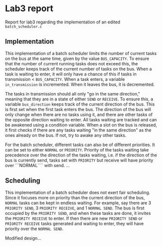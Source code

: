 # Lab3 report
Report for lab3 regarding the implementation of an edited ```batch_scheduler.c```

## Implementation
This implementation of a batch scheduler limits the number of current tasks on the bus at the same time, given by the value ```BUS_CAPACITY```. To ensure that the number of current running tasks does not exceed this, the scheduler keeps track of the current number of tasks on the bus. When a task is waiting to enter, it will only have a chance of this if tasks in transmission < ```BUS_CAPACITY```. When a task enters, a variable ```in_transmission``` is incremented. When it leaves the bus, it is decremented.

The tasks in transmission should all only "go in the same direction," meaning that they are in a state of either ```SEND``` or ```RECEIVE```. To ensure this, a variable ```bus_direction``` keeps track of the current direction of the bus. This is first set when the first task enters the bus. The direction of the bus will only change when there are no tasks using it, and there are other tasks of the opposite direction waiting to enter. All tasks waiting are tracked and can be awakened using a condition variable. When a slot on the bus is released, it first checks if there are any tasks waiting "in the same direction" as the ones already on the bus. If not, try to awake any other tasks.

For the batch scheduler, different tasks can also be of different priorities. It can be set to either ```NORMAL``` or ```PRIORITY```. Priority of the tasks waiting take precedence over the direction of the tasks waiting, i.e. if the direction of the bus is currently send, tasks set with ```PRIORITY``` but receive will have priority over ```NORMAL```` with send. ...

## Scheduling
This implementation of a batch scheduler does not exert fair scheduling. Since it focuses more on priority than the current direction of the bus, ```NORMAL``` tasks can be kept in endless waiting. For example, say there are 3 ```PRIORITY SEND```, 3 ```PRIORITY RECEIVE```, and 1 ```NORMAL SEND```. The bus is first occupied by the ```PRIORITY SEND```, and when these tasks are done, it invites the ```PRIORITY RECEIVE``` to enter. If then there are new ```PRIORITY SEND``` or ```PRIORITY RECEIVE``` tasks generated and waiting to enter, they will have priority over the ```NORMAL SEND```.

Modified design...
